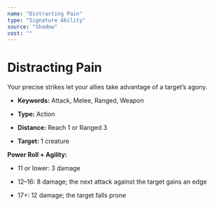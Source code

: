```yaml
---
name: "Distracting Pain"
type: "Signature Ability"
source: "Shadow"
cost: ""
---
```


# Distracting Pain

Your precise strikes let your allies take advantage of a target’s agony.


- **Keywords:** Attack, Melee, Ranged, Weapon

- **Type:** Action

- **Distance:** Reach 1 or Ranged 3

- **Target:** 1 creature

**Power Roll + Agility:**


- 11 or lower: 3 damage

- 12–16: 8 damage; the next attack against the target gains an edge

- 17+: 12 damage; the target falls prone
